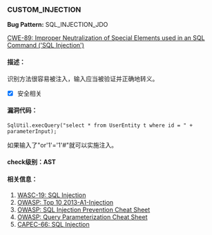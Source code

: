 ### CUSTOM_INJECTION
**Bug Pattern:** SQL_INJECTION_JDO

[CWE-89: Improper Neutralization of Special Elements used in an SQL Command ('SQL Injection')](http://cwe.mitre.org/data/definitions/89.html)
#### 描述：
识别方法很容易被注入，输入应当被验证并正确地转义。
- [x] 安全相关

#### 漏洞代码：

```
SqlUtil.execQuery("select * from UserEntity t where id = " + parameterInput);

```
如果输入了"or'1'='1'#"就可以实施注入。
#### check级别：AST
#### 相关信息：
1. [WASC-19: SQL Injection](http://projects.webappsec.org/w/page/13246963/SQL%20Injection)
2. [OWASP: Top 10 2013-A1-Injection](https://www.owasp.org/index.php/Top_10_2013-A1-Injection)
3. [OWASP: SQL Injection Prevention Cheat Sheet](https://www.owasp.org/index.php/SQL_Injection_Prevention_Cheat_Sheet)
4. [OWASP: Query Parameterization Cheat Sheet](https://www.owasp.org/index.php/Query_Parameterization_Cheat_Sheet)
5. [CAPEC-66: SQL Injection](http://capec.mitre.org/data/definitions/66.html)
